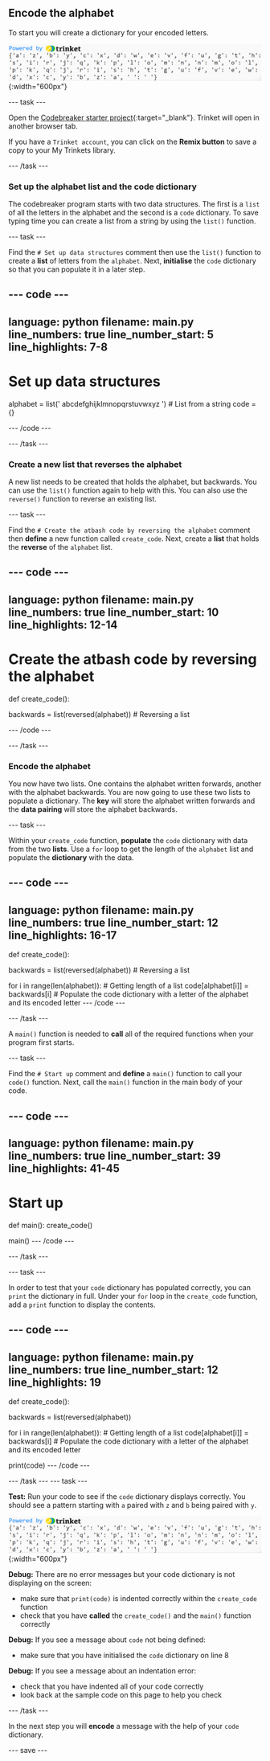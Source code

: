 ## Encode the alphabet

<div style="display: flex; flex-wrap: wrap">
<div style="flex-basis: 200px; flex-grow: 1; margin-right: 15px;">
To start you will create a dictionary for your encoded letters. 
</div>
<div>

</div>
</div>

![A screenshot of the output of the code dictionary which is created in this step.](images/code-dictionary.PNG){:width="600px"}

--- task ---

Open the [Codebreaker starter project](https://trinket.io/python/0eb6b467c0){:target="_blank"}. Trinket will open in another browser tab. 

If you have a `Trinket account`, you can click on the **Remix button** to save a copy to your My Trinkets library.

--- /task ---
### Set up the alphabet list and the code dictionary

The codebreaker program starts with two data structures. The first is a `list` of all the letters in the alphabet and the second is a `code` dictionary. To save typing time you can create a list from a string by using the `list()` function.  

<!--- I want an ingredient here that describes how the list function works. I don't know how to make one -->
--- task ---

Find the `# Set up data structures` comment then use the `list()` function to create a **list** of letters from the `alphabet`. Next, **initialise** the `code` dictionary so that you can populate it in a later step.  

--- code ---
---
language: python
filename: main.py
line_numbers: true
line_number_start: 5 
line_highlights: 7-8
---
# Set up data structures 

alphabet = list(' abcdefghijklmnopqrstuvwxyz ') # List from a string
code = {}

--- /code ---

--- /task ---

### Create a new list that reverses the alphabet

A new list needs to be created that holds the alphabet, but backwards. You can use the `list()` function again to help with this. You can also use the `reverse()` function to reverse an existing list. 

--- task ---

Find the `# Create the atbash code by reversing the alphabet` comment then **define** a new function called `create_code`. Next, create a **list** that holds the **reverse** of the `alphabet` list. 

--- code ---
---
language: python
filename: main.py
line_numbers: true
line_number_start: 10 
line_highlights: 12-14
---
# Create the atbash code by reversing the alphabet

def create_code():
  
  backwards = list(reversed(alphabet)) # Reversing a list

--- /code ---

--- /task ---

### Encode the alphabet

You now have two lists. One contains the alphabet written forwards, another with the alphabet backwards. You are now going to use these two lists to populate a dictionary. The **key** will store the alphabet written forwards and the **data pairing** will store the alphabet backwards. 

--- task ---

Within your `create_code` function, **populate** the `code` dictionary with data from the two **lists**. Use a `for` loop to get the length of the `alphabet` list and populate the **dictionary** with the data.

--- code ---
---
language: python
filename: main.py
line_numbers: true
line_number_start: 12
line_highlights: 16-17
---
def create_code():
  
  backwards = list(reversed(alphabet)) # Reversing a list
  
  for i in range(len(alphabet)): # Getting length of a list
    code[alphabet[i]] = backwards[i] # Populate the code dictionary with a letter of the alphabet and its encoded letter
--- /code ---

--- /task ---

A `main()` function is needed to **call** all of the required functions when your program first starts. 

--- task ---

Find the `# Start up` comment and **define** a `main()` function to call your `code()` function. Next, call the `main()` function in the main body of your code. 

--- code ---
---
language: python
filename: main.py
line_numbers: true
line_number_start: 39
line_highlights: 41-45
---
# Start up

def main():
  create_code()

  
main()
--- /code ---

--- /task ---

--- task ---

In order to test that your `code` dictionary has populated correctly, you can `print` the dictionary in full. Under your `for` loop in the `create_code` function, add a `print` function to display the contents. 

--- code ---
---
language: python
filename: main.py
line_numbers: true
line_number_start: 12
line_highlights: 19
---
def create_code():

  backwards = list(reversed(alphabet))
  
  for i in range(len(alphabet)): # Getting length of a list
    code[alphabet[i]] = backwards[i] # Populate the code dictionary with a letter of the alphabet and its encoded letter
  
  print(code)
--- /code ---

--- /task ---
--- task ---

**Test:** Run your code to see if the `code` dictionary displays correctly. You should see a pattern starting with `a` paired with `z` and `b` being paired with `y`.


![A screenshot of the output of the code dictionary which is created in this step.](images/code-dictionary.PNG){:width="600px"}

**Debug:** There are no error messages but your code dictionary is not displaying on the screen:
- make sure that `print(code)` is indented correctly within the `create_code` function
- check that you have **called** the `create_code()` and the `main()` function correctly

**Debug:** If you see a message about `code` not being defined:
- make sure that you have initialised the `code` dictionary on line 8 

**Debug:** If you see a message about an indentation error:
- check that you have indented all of your code correctly
- look back at the sample code on this page to help you check

--- /task ---

In the next step you will **encode** a message with the help of your `code` dictionary. 

--- save ---
